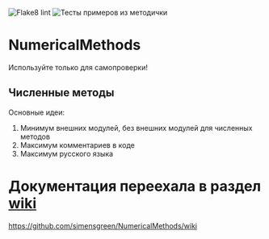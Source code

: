 ![Flake8 lint](https://github.com/simensgreen/NumericalMethods/workflows/Flake8%20lint/badge.svg)
![Тесты примеров из методички](https://github.com/simensgreen/NumericalMethods/workflows/%D0%A2%D0%B5%D1%81%D1%82%D1%8B%20%D0%BF%D1%80%D0%B8%D0%BC%D0%B5%D1%80%D0%BE%D0%B2%20%D0%B8%D0%B7%20%D0%BC%D0%B5%D1%82%D0%BE%D0%B4%D0%B8%D1%87%D0%BA%D0%B8/badge.svg)
# NumericalMethods
Используйте только для самопроверки!
## Численные методы
Основные идеи:
1. Минимум внешних модулей, без внешних модулей для численных методов
1. Максимум комментариев в коде
1. Максимум русского языка
# Документация переехала в раздел [wiki](https://github.com/simensgreen/NumericalMethods/wiki)
https://github.com/simensgreen/NumericalMethods/wiki

